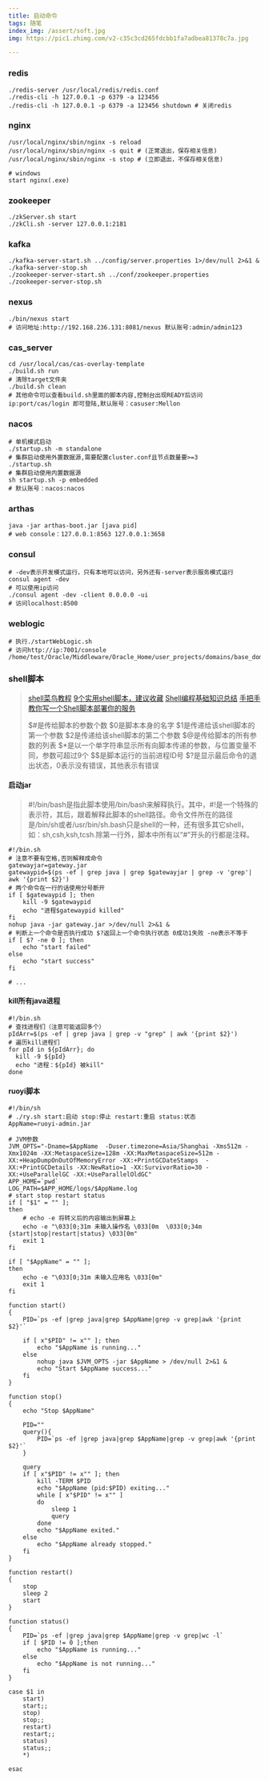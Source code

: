 ```yaml
---
title: 启动命令
tags: 随笔
index_img: /assert/soft.jpg
img: https://pic1.zhimg.com/v2-c35c3cd265fdcbb1fa7adbea81378c7a.jpg

---
```


### redis

```shell
./redis-server /usr/local/redis/redis.conf
./redis-cli -h 127.0.0.1 -p 6379 -a 123456
./redis-cli -h 127.0.0.1 -p 6379 -a 123456 shutdown # 关闭redis
```

### nginx

```shell
/usr/local/nginx/sbin/nginx -s reload
/usr/local/nginx/sbin/nginx -s quit # (正常退出，保存相关信息)
/usr/local/nginx/sbin/nginx -s stop # (立即退出，不保存相关信息)

# windows
start nginx(.exe)
```

### zookeeper

```shell
./zkServer.sh start
./zkCli.sh -server 127.0.0.1:2181
```

### kafka

```shell
./kafka-server-start.sh ../config/server.properties 1>/dev/null 2>&1 &
./kafka-server-stop.sh
./zookeeper-server-start.sh ../conf/zookeeper.properties
./zookeeper-server-stop.sh
```

### nexus

```shell
./bin/nexus start
# 访问地址:http://192.168.236.131:8081/nexus 默认账号:admin/admin123
```

### cas_server

```shell
cd /usr/local/cas/cas-overlay-template
./build.sh run
# 清除target文件夹
./build.sh clean
# 其他命令可以查看build.sh里面的脚本内容,控制台出现READY后访问ip:port/cas/login 即可登陆,默认账号：casuser:Mellon
```

### nacos

```shell
# 单机模式启动
./startup.sh -m standalone
# 集群启动使用外置数据源,需要配置cluster.conf且节点数量要>=3
./startup.sh
# 集群启动使用内置数据源
sh startup.sh -p embedded
# 默认账号：nacos:nacos
```

### arthas

```shell
java -jar arthas-boot.jar [java pid]
# web console：127.0.0.1:8563 127.0.0.1:3658
```

### consul

```shell
# -dev表示开发模式运行，只有本地可以访问，另外还有-server表示服务模式运行
consul agent -dev
# 可以使用ip访问
./consul agent -dev -client 0.0.0.0 -ui
# 访问localhost:8500
```

### weblogic

```shell
# 执行./startWebLogic.sh
# 访问http://ip:7001/console
/home/test/Oracle/Middleware/Oracle_Home/user_projects/domains/base_domain/bin
```

### shell脚本

> [shell菜鸟教程](https://www.runoob.com/linux/linux-shell.html)
> [9个实用shell脚本，建议收藏](https://mp.weixin.qq.com/s/KhCmbC5UPuRgmqGX-uOJCw)
> [Shell编程基础知识总结](https://javaguide.cn/cs-basics/operating-system/shell-intro.html)
> [手把手教你写一个Shell脚本部署你的服务](https://mp.weixin.qq.com/s/Bumh5WedbvsNLL4sL5S4Qg)
> 
> $#是传给脚本的参数个数
> $0是脚本本身的名字
> $1是传递给该shell脚本的第一个参数
> $2是传递给该shell脚本的第二个参数
> $@是传给脚本的所有参数的列表
> $\*是以一个单字符串显示所有向脚本传递的参数，与位置变量不同，参数可超过9个
> $$是脚本运行的当前进程ID号
> $?是显示最后命令的退出状态，0表示没有错误，其他表示有错误

#### 启动jar

> #!/bin/bash是指此脚本使用/bin/bash来解释执行。其中，#!是一个特殊的表示符，其后，跟着解释此脚本的shell路径。命令文件所在的路径是/bin/sh或者/usr/bin/sh.bash只是shell的一种，还有很多其它shell，如：sh,csh,ksh,tcsh.除第一行外，脚本中所有以“#”开头的行都是注释。

```shell
#!/bin.sh
# 注意不要有空格,否则解释成命令
gatewayjar=gateway.jar
gatewaypid=$(ps -ef | grep java | grep $gatewayjar | grep -v 'grep'| awk '{print $2}')
# 两个命令在一行的话使用分号断开
if [ $gatewaypid ]; then
	kill -9 $gatewaypid
	echo "进程$gatewaypid killed"
fi
nohup java -jar gateway.jar >/dev/null 2>&1 &
# 判断上一个命令是否执行成功 $?返回上一个命令执行状态 0成功1失败 -ne表示不等于
if [ $? -ne 0 ]; then
	echo "start failed"
else
	echo "start success"
fi

# ...
```

#### kill所有java进程
```shell
#!/bin.sh
# 查找进程们（注意可能返回多个）
pIdArr=$(ps -ef | grep java | grep -v "grep" | awk '{print $2}')
# 遍历kill进程们
for pId in ${pIdArr}; do
  kill -9 ${pId}
  echo "进程：${pId} 被kill"
done
```
#### ruoyi脚本
```shell
#!/bin/sh
# ./ry.sh start:启动 stop:停止 restart:重启 status:状态
AppName=ruoyi-admin.jar

# JVM参数
JVM_OPTS="-Dname=$AppName  -Duser.timezone=Asia/Shanghai -Xms512m -Xmx1024m -XX:MetaspaceSize=128m -XX:MaxMetaspaceSize=512m -XX:+HeapDumpOnOutOfMemoryError -XX:+PrintGCDateStamps  -XX:+PrintGCDetails -XX:NewRatio=1 -XX:SurvivorRatio=30 -XX:+UseParallelGC -XX:+UseParallelOldGC"
APP_HOME=`pwd`
LOG_PATH=$APP_HOME/logs/$AppName.log
# start stop restart status
if [ "$1" = "" ];
then
	# echo -e 将转义后的内容输出到屏幕上
    echo -e "\033[0;31m 未输入操作名 \033[0m  \033[0;34m {start|stop|restart|status} \033[0m"
    exit 1
fi

if [ "$AppName" = "" ];
then
    echo -e "\033[0;31m 未输入应用名 \033[0m"
    exit 1
fi

function start()
{
    PID=`ps -ef |grep java|grep $AppName|grep -v grep|awk '{print $2}'`

	if [ x"$PID" != x"" ]; then
	    echo "$AppName is running..."
	else
		nohup java $JVM_OPTS -jar $AppName > /dev/null 2>&1 &
		echo "Start $AppName success..."
	fi
}

function stop()
{
    echo "Stop $AppName"

	PID=""
	query(){
		PID=`ps -ef |grep java|grep $AppName|grep -v grep|awk '{print $2}'`
	}

	query
	if [ x"$PID" != x"" ]; then
		kill -TERM $PID
		echo "$AppName (pid:$PID) exiting..."
		while [ x"$PID" != x"" ]
		do
			sleep 1
			query
		done
		echo "$AppName exited."
	else
		echo "$AppName already stopped."
	fi
}

function restart()
{
    stop
    sleep 2
    start
}

function status()
{
    PID=`ps -ef |grep java|grep $AppName|grep -v grep|wc -l`
    if [ $PID != 0 ];then
        echo "$AppName is running..."
    else
        echo "$AppName is not running..."
    fi
}

case $1 in
    start)
    start;;
    stop)
    stop;;
    restart)
    restart;;
    status)
    status;;
    *)

esac

```

